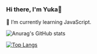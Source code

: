 ### Hi there, I'm Yuka👋

<!--
**yuka830/yuka830** is a ✨ _special_ ✨ repository because its `README.md` (this file) appears on your GitHub profile.

Here are some ideas to get you started:

- 🔭 I’m currently working on ...
- 🌱 I’m currently learning ...
- 👯 I’m looking to collaborate on ...
- 🤔 I’m looking for help with ...
- 💬 Ask me about ...
- 📫 How to reach me: ...
- 😄 Pronouns: ...
- ⚡ Fun fact: ...
-->
🌱 I’m currently learning JavaScript.

![Anurag's GitHub stats](https://github-readme-stats.vercel.app/apiyuka830anuraghazra&show_icons=true)

[![Top Langs](https://github-readme-stats.vercel.app/api/top-langs/yuka830anuraghazra&layout=compact)](https://github.com/anuraghazra/github-readme-stats)

